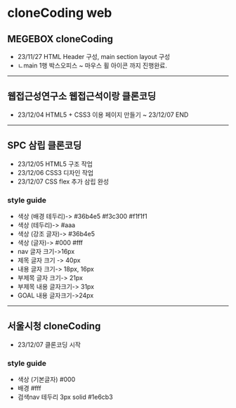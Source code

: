 # cloneCoding web
## MEGEBOX cloneCoding
* 23/11/27 HTML Header 구성, main section layout 구성
* ㄴmain 1행 박스오피스 ~ 마우스 휠 아이콘 까지 진행완료.
----
## 웹접근성연구소 웹접근석이랑 클론코딩
* 23/12/04 HTML5 + CSS3 이용 페이지 만들기 ~ 23/12/07 END
----
## SPC 삼립 클론코딩
* 23/12/05 HTML5 구조 작업
* 23/12/06 CSS3 디자인 작업
* 23/12/07 CSS flex 추가 삼립 완성
### style guide
* 색상 (배경 테두리)-> #36b4e5 #f3c300 #f1f1f1
* 색상 (테두리)-> #aaa
* 색상 (강조 글자)-> #36b4e5
* 색상 (글자)-> #000 #fff
* nav 글자 크기->16px
* 제목 글자 크기 -> 40px
* 내용 글자 크기-> 18px, 16px
* 부제목 글자 크기-> 21px
* 부제목 내용 글자크기-> 31px
* GOAL 내용 글자크기->24px
----
## 서울시청 cloneCoding
* 23/12/07 클론코딩 시작
### style guide
* 색상 (기본글자) #000
* 배경 #fff
* 검색nav 테두리 3px solid #1e6cb3